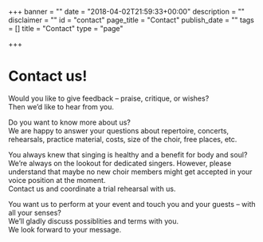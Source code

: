 +++
banner = ""
date = "2018-04-02T21:59:33+00:00"
description = ""
disclaimer = ""
id = "contact"
page_title = "Contact"
publish_date = ""
tags = []
title = "Contact"
type = "page"

+++
# Contact us!

Would you like to give feedback – praise, critique, or wishes?  
Then we’d like to hear from you.

Do you want to know more about us?  
We are happy to answer your questions about repertoire, concerts, rehearsals, practice material, costs, size of the choir, free places, etc.

You always knew that singing is healthy and a benefit for body and soul?  
We’re always on the lookout for dedicated singers. However, please understand that maybe no new choir members might get accepted in your voice position at the moment.  
Contact us and coordinate a trial rehearsal with us.

You want us to perform at your event and touch you and your guests – with all your senses?  
We’ll gladly discuss possiblities and terms with you.  
We look forward to your message.